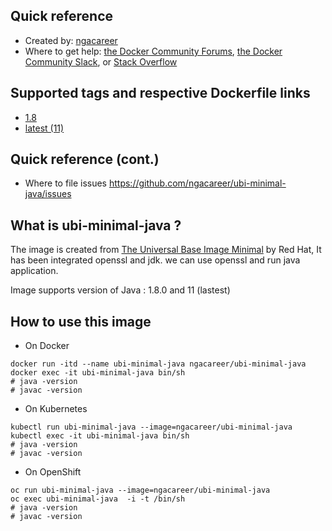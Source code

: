 ## Quick reference
- Created by: <a href="https://github.com/ngacareer">ngacareer</a>
- Where to get help: <a href="https://forums.docker.com/">the Docker Community Forums</a>, <a href="https://dockr.ly/slack">the Docker Community Slack</a>, or <a href="https://stackoverflow.com/search?tab=newest&amp;q=docker">Stack Overflow</a>

## Supported tags and respective Dockerfile links
- <a href="https://github.com/ngacareer/ubi-minimal-java/blob/1.8/Dockerfile">1.8</a>
- <a href="https://github.com/ngacareer/ubi-minimal-java/blob/blob/main/Dockerfile">latest (11)</a>

## Quick reference (cont.)
- Where to file issues <a href="https://github.com/ngacareer/ubi-minimal-java/issues">https://github.com/ngacareer/ubi-minimal-java/issues</a>

## What is ubi-minimal-java ? 

The image is created from <a href="https://catalog.redhat.com/software/containers/ubi8/ubi-minimal/5c359a62bed8bd75a2c3fba8?container-tabs=overview&gti-tabs=red-hat-login">The Universal Base Image Minimal</a> by Red Hat, It has been integrated openssl and jdk. we can use openssl and run java application.

Image supports version of Java : 1.8.0 and 11 (lastest)

## How to use this image
- On Docker 
```
docker run -itd --name ubi-minimal-java ngacareer/ubi-minimal-java
docker exec -it ubi-minimal-java bin/sh
# java -version
# javac -version
 ```
- On Kubernetes
 ```
kubectl run ubi-minimal-java --image=ngacareer/ubi-minimal-java
kubectl exec -it ubi-minimal-java bin/sh
# java -version
# javac -version
 ```
- On OpenShift
 ```
oc run ubi-minimal-java --image=ngacareer/ubi-minimal-java
oc exec ubi-minimal-java  -i -t /bin/sh
# java -version
# javac -version
 ```

